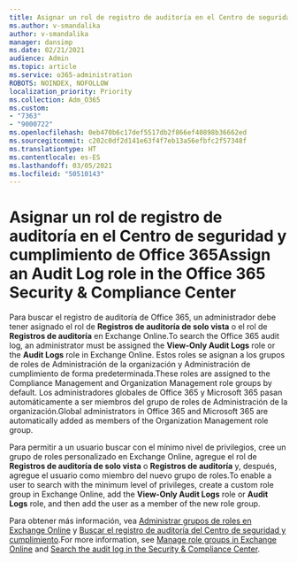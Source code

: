 ```yaml
---
title: Asignar un rol de registro de auditoría en el Centro de seguridad y cumplimiento de Office 365
ms.author: v-smandalika
author: v-smandalika
manager: dansimp
ms.date: 02/21/2021
audience: Admin
ms.topic: article
ms.service: o365-administration
ROBOTS: NOINDEX, NOFOLLOW
localization_priority: Priority
ms.collection: Adm_O365
ms.custom:
- "7363"
- "9000722"
ms.openlocfilehash: 0eb470b6c17def5517db2f866ef40898b36662ed
ms.sourcegitcommit: c202c0df2d141e63f4f7eb13a56efbfc2f57348f
ms.translationtype: HT
ms.contentlocale: es-ES
ms.lasthandoff: 03/05/2021
ms.locfileid: "50510143"
---
```

# <a name="assign-an-audit-log-role-in-the-office-365-security--compliance-center"></a><span data-ttu-id="a35bf-102">Asignar un rol de registro de auditoría en el Centro de seguridad y cumplimiento de Office 365</span><span class="sxs-lookup"><span data-stu-id="a35bf-102">Assign an Audit Log role in the Office 365 Security & Compliance Center</span></span>

<span data-ttu-id="a35bf-103">Para buscar el registro de auditoría de Office 365, un administrador debe tener asignado el rol de **Registros de auditoría de solo vista** o el rol de **Registros de auditoría** en Exchange Online.</span><span class="sxs-lookup"><span data-stu-id="a35bf-103">To search the Office 365 audit log, an administrator must be assigned the **View-Only Audit Logs** role or the **Audit Logs** role in Exchange Online.</span></span> <span data-ttu-id="a35bf-104">Estos roles se asignan a los grupos de roles de Administración de la organización y Administración de cumplimiento de forma predeterminada.</span><span class="sxs-lookup"><span data-stu-id="a35bf-104">These roles are assigned to the Compliance Management and Organization Management role groups by default.</span></span> <span data-ttu-id="a35bf-105">Los administradores globales de Office 365 y Microsoft 365 pasan automáticamente a ser miembros del grupo de roles de Administración de la organización.</span><span class="sxs-lookup"><span data-stu-id="a35bf-105">Global administrators in Office 365 and Microsoft 365 are automatically added as members of the Organization Management role group.</span></span>

<span data-ttu-id="a35bf-106">Para permitir a un usuario buscar con el mínimo nivel de privilegios, cree un grupo de roles personalizado en Exchange Online, agregue el rol de **Registros de auditoría de solo vista** o **Registros de auditoría** y, después, agregue el usuario como miembro del nuevo grupo de roles.</span><span class="sxs-lookup"><span data-stu-id="a35bf-106">To enable a user to search with the minimum level of privileges, create a custom role group in Exchange Online, add the **View-Only Audit Logs** role or **Audit Logs** role, and then add the user as a member of the new role group.</span></span>

<span data-ttu-id="a35bf-107">Para obtener más información, vea [Administrar grupos de roles en Exchange Online](https://docs.microsoft.com/Exchange/permissions-exo/role-groups) y [Buscar el registro de auditoría del Centro de seguridad y cumplimiento](https://docs.microsoft.com/microsoft-365/compliance/search-the-audit-log-in-security-and-compliance).</span><span class="sxs-lookup"><span data-stu-id="a35bf-107">For more information, see [Manage role groups in Exchange Online](https://docs.microsoft.com/Exchange/permissions-exo/role-groups) and [Search the audit log in the Security & Compliance Center](https://docs.microsoft.com/microsoft-365/compliance/search-the-audit-log-in-security-and-compliance).</span></span>